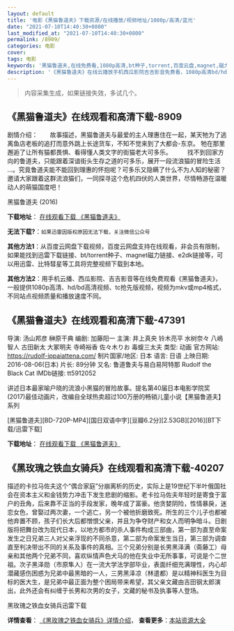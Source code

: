 ```yaml
---
layout: default
title: '电影《黑猫鲁道夫》下载资源/在线播放/视频地址/1080p/高清/蓝光'
date: "2021-07-10T14:40:30+0800"
last_modified_at: "2021-07-10T14:40:30+0800"
permalink: /8909/
categories: 电影
cover:
tags: 电影
keywords: '黑猫鲁道夫,在线免费看,1080p高清,bt种子,torrent,百度云盘,magnet,磁力链,迅雷下载资源'
description: '《黑猫鲁道夫》在线云播放手机西瓜影院吉吉影音免费看，1080p高清bd/hd未删减完整版和tc抢先枪版，mkv/mp4格式，附带bt/torrent种子、magnet/磁力链、百度云盘、网盘资源迅雷下载链接'
---
```


>内容采集生成，如果链接失效，多试几个。


## 《黑猫鲁道夫》在线观看和高清下载-8909

剧情介绍：　　故事描述，黑猫鲁道夫与最爱的主人理惠住在一起，某天牠为了逃离鱼店老板的追打而意外跳上长途货车，不知不觉来到了大都会-东京。 牠在那里邂逅了让所有猫都畏惧、看得懂人类文字的街猫老大可多乐。  　　找不到回家方向的鲁道夫，只能跟着深谙街头生存之道的可多乐，展开一段流浪猫的冒险生活 …。究竟鲁道夫能不能回到理惠的怀抱呢？可多乐又隐瞒了什么不为人知的秘密？邀请大家跟着这群流浪猫们，一同探寻这个危机四伏的人类世界，尽情畅游在温暖动人的萌猫国度吧！


黑猫鲁道夫 (2016)

**下载地址**： [在线观看下载 《黑猫鲁道夫》](https://www.btbtdy.me/btdy/dy10254.html) 


**无法下载?**：`如果迅雷因版权原因无法下载，关注微信公众号 `

**其他方法1**：从百度云网盘下载视频，百度云网盘支持在线观看，非会员有限制，如果能找到迅雷下载链接、bt/torrent种子、magnet磁力链接、e2dk链接等，可以用迅雷、比特彗星等工具将完整视频下载到本地。

**其他方法2**：用手机云播、西瓜影院、吉吉影音等在线免费观看《黑猫鲁道夫》，一般提供1080p高清、hd/bd高清视频、tc抢先版视频，视频为mkv或mp4格式，不同站点视频质量和播放速度不同。


## 《黑猫鲁道夫》在线观看和高清下载-47391

导演: 汤山邦彦 榊原干典 编剧: 加藤阳一 主演: 井上真央 铃木亮平 水树奈々 八嶋智人 古田新太 大冢明夫 寺崎裕香 佐々木りお 毒蝮三太夫 类型: 动画 官方网站: https://rudolf-ippaiattena.com/ 制片国家/地区: 日本 语言: 日语 上映日期: 2016-08-06(日本) 片长: 89分钟 又名: 鲁道鲁夫与易白易阿特那 Rudolf the Black Cat IMDb链接: tt5912052

讲述日本最家喻户晓的流浪小黑猫的冒险故事。提名第40届日本电影学院奖(2017)最佳动画片，改编自全球热卖超过100万册的畅销儿童小说【黑猫鲁道夫】系列


[黑猫鲁道夫][BD-720P-MP4][国日双语中字][豆瓣6.2分][2.53GB][2016][BT下载/迅雷下载]

**下载地址**： [在线观看下载 《黑猫鲁道夫》](https://www.btdx8.com/torrent/rudolf_the_black_cat_2016.html) 


## 《黑玫瑰之铁血女骑兵》在线观看和高清下载-40207

描述的卡拉马佐夫这个“偶合家庭”分崩离析的历史，实际上是19世纪下半叶俄国社会在资本主义和金钱势力冲击下发生悲剧的缩影。老卡拉马佐夫年轻时是寄食于富户的丑角，后来靠不正当的手段发家，晚年成了富豪。他贪婪阴险，性情暴戾，迷恋女色，曾娶过两次妻，一个逃亡，另一个被他折磨致死。所生的三个儿子也都被他弃置不顾，孩子们长大后都憎恨父亲，并且为争夺财产和女人而明争暗斗。日剧版将把舞台改为现代日本，以地方都市的杀人事件构成三部曲，第一部为直至命案发生之日兄弟三人对父亲浮现的不同杀意，第二部为命案发生当日，第三部为调查直至判决带出不同的关系及事件的真相。三个兄弟分别是长男黑泽满（斋藤工）母亲和其他两个兄弟不同，喜欢纵情声色犬马的他在失业中无所事事，可说是个二世祖。次子黑泽勋（市原隼人）在一流大学法学部毕业，表面纤细充满理性，内心却潜藏感伤困惑为兄弟中最黑暗的一人，三男黑泽凉（林遣都）是以精神科医生为目标的医大生，是兄弟中最正面为整个困局带来希望，其父亲文藏由吉田钢太郎演出，此外还会有纠缠于长男和次男的女子，文藏的秘书及执事等人登场。</p>


黑玫瑰之铁血女骑兵迅雷下载

**详情查看**： [《黑玫瑰之铁血女骑兵》详情介绍](/movie/40207/)， **查看更多**：[本站资源大全](/movie/t/all/)

